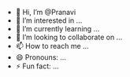 - 👋 Hi, I’m @Pranavi
- 👀 I’m interested in ...
- 🌱 I’m currently learning ...
- 💞️ I’m looking to collaborate on ...
- 📫 How to reach me ...
- 😄 Pronouns: ...
- ⚡ Fun fact: ...

<!---
Pranavipranu/Pranavipranu is a ✨ special ✨ repository because its `README.md` (this file) appears on your GitHub profile.
You can click the Preview link to take a look at your changes.
--->
